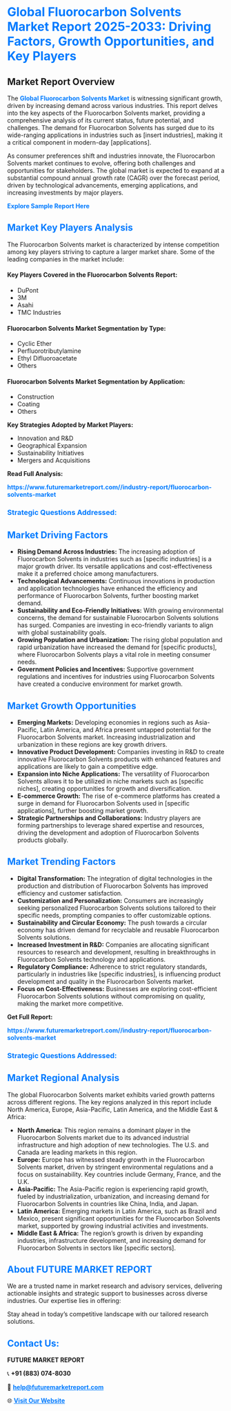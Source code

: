 <h1 style="color: #007BFF;">Global Fluorocarbon Solvents Market Report 2025-2033: Driving Factors, Growth Opportunities, and Key Players</h1>

<section id="overview">
<h2>Market Report Overview</h2>
<p>The <a href="https://www.futuremarketreport.com//industry-report/fluorocarbon-solvents-market" style="color: #007BFF; text-decoration: none;"><strong>Global Fluorocarbon Solvents Market</strong></a> is witnessing significant growth, driven by increasing demand across various industries. This report delves into the key aspects of the Fluorocarbon Solvents market, providing a comprehensive analysis of its current status, future potential, and challenges. The demand for Fluorocarbon Solvents has surged due to its wide-ranging applications in industries such as [insert industries], making it a critical component in modern-day [applications].</p>
<p>As consumer preferences shift and industries innovate, the Fluorocarbon Solvents market continues to evolve, offering both challenges and opportunities for stakeholders. The global market is expected to expand at a substantial compound annual growth rate (CAGR) over the forecast period, driven by technological advancements, emerging applications, and increasing investments by major players.</p>
</section>

<section id="overview">
<p><a href="https://www.futuremarketreport.com//request-sample/reportId=55023" style="color: #007BFF; text-decoration: none;"><strong>Explore Sample Report Here</strong></a></p>
</section>

<section id="key-players">
<h2 style="color: #007BFF;">Market Key Players Analysis</h2>
<p>The Fluorocarbon Solvents market is characterized by intense competition among key players striving to capture a larger market share. Some of the leading companies in the market include:</p>
<h4>Key Players Covered in the Fluorocarbon Solvents Report:</h4>
<ul><li>DuPont</li><li>3M</li><li>Asahi</li><li>TMC Industries</li></ul>
<h4>Fluorocarbon Solvents Market Segmentation by Type:</h4>
<ul><li>Cyclic Ether</li><li>Perfluorotributylamine</li><li>Ethyl Difluoroacetate</li><li>Others</li></ul>

<h4>Fluorocarbon Solvents Market Segmentation by Application:</h4>
<ul><li>Construction</li><li>Coating</li><li>Others</li></ul>
<p><strong>Key Strategies Adopted by Market Players:</strong></p>
<ul>
<li>Innovation and R&D</li>
<li>Geographical Expansion</li>
<li>Sustainability Initiatives</li>
<li>Mergers and Acquisitions</li>
</ul>
</section>

<section>
<p><strong>Read Full Analysis: </strong></p><a href="https://www.futuremarketreport.com//industry-report/fluorocarbon-solvents-market" style="color: #007BFF; text-decoration: none;"><strong>https://www.futuremarketreport.com//industry-report/fluorocarbon-solvents-market</strong></a>
<h3 style="color: #007BFF;">Strategic Questions Addressed:</h3>
</section>

<section id="driving-factors">
<h2 style="color: #007BFF;">Market Driving Factors</h2>
<ul>
<li><strong>Rising Demand Across Industries:</strong> The increasing adoption of Fluorocarbon Solvents in industries such as [specific industries] is a major growth driver. Its versatile applications and cost-effectiveness make it a preferred choice among manufacturers.</li>
<li><strong>Technological Advancements:</strong> Continuous innovations in production and application technologies have enhanced the efficiency and performance of Fluorocarbon Solvents, further boosting market demand.</li>
<li><strong>Sustainability and Eco-Friendly Initiatives:</strong> With growing environmental concerns, the demand for sustainable Fluorocarbon Solvents solutions has surged. Companies are investing in eco-friendly variants to align with global sustainability goals.</li>
<li><strong>Growing Population and Urbanization:</strong> The rising global population and rapid urbanization have increased the demand for [specific products], where Fluorocarbon Solvents plays a vital role in meeting consumer needs.</li>
<li><strong>Government Policies and Incentives:</strong> Supportive government regulations and incentives for industries using Fluorocarbon Solvents have created a conducive environment for market growth.</li>
</ul>
</section>

<section id="growth-opportunities">
<h2 style="color: #007BFF;">Market Growth Opportunities</h2>
<ul>
<li><strong>Emerging Markets:</strong> Developing economies in regions such as Asia-Pacific, Latin America, and Africa present untapped potential for the Fluorocarbon Solvents market. Increasing industrialization and urbanization in these regions are key growth drivers.</li>
<li><strong>Innovative Product Development:</strong> Companies investing in R&D to create innovative Fluorocarbon Solvents products with enhanced features and applications are likely to gain a competitive edge.</li>
<li><strong>Expansion into Niche Applications:</strong> The versatility of Fluorocarbon Solvents allows it to be utilized in niche markets such as [specific niches], creating opportunities for growth and diversification.</li>
<li><strong>E-commerce Growth:</strong> The rise of e-commerce platforms has created a surge in demand for Fluorocarbon Solvents used in [specific applications], further boosting market growth.</li>
<li><strong>Strategic Partnerships and Collaborations:</strong> Industry players are forming partnerships to leverage shared expertise and resources, driving the development and adoption of Fluorocarbon Solvents products globally.</li>
</ul>
</section>

<section id="trending-factors">
<h2 style="color: #007BFF;">Market Trending Factors</h2>
<ul>
<li><strong>Digital Transformation:</strong> The integration of digital technologies in the production and distribution of Fluorocarbon Solvents has improved efficiency and customer satisfaction.</li>
<li><strong>Customization and Personalization:</strong> Consumers are increasingly seeking personalized Fluorocarbon Solvents solutions tailored to their specific needs, prompting companies to offer customizable options.</li>
<li><strong>Sustainability and Circular Economy:</strong> The push towards a circular economy has driven demand for recyclable and reusable Fluorocarbon Solvents solutions.</li>
<li><strong>Increased Investment in R&D:</strong> Companies are allocating significant resources to research and development, resulting in breakthroughs in Fluorocarbon Solvents technology and applications.</li>
<li><strong>Regulatory Compliance:</strong> Adherence to strict regulatory standards, particularly in industries like [specific industries], is influencing product development and quality in the Fluorocarbon Solvents market.</li>
<li><strong>Focus on Cost-Effectiveness:</strong> Businesses are exploring cost-efficient Fluorocarbon Solvents solutions without compromising on quality, making the market more competitive.</li>
</ul>
</section>

<section>
<p><strong>Get Full Report: </strong></p><a href="https://www.futuremarketreport.com//industry-report/fluorocarbon-solvents-market" style="color: #007BFF; text-decoration: none;"><strong>https://www.futuremarketreport.com//industry-report/fluorocarbon-solvents-market</strong></a>
<h3 style="color: #007BFF;">Strategic Questions Addressed:</h3>
</section>


<section id="regional-analysis">
<h2 style="color: #007BFF;">Market Regional Analysis</h2>
<p>The global Fluorocarbon Solvents market exhibits varied growth patterns across different regions. The key regions analyzed in this report include North America, Europe, Asia-Pacific, Latin America, and the Middle East & Africa:</p>
<ul>
<li><strong>North America:</strong> This region remains a dominant player in the Fluorocarbon Solvents market due to its advanced industrial infrastructure and high adoption of new technologies. The U.S. and Canada are leading markets in this region.</li>
<li><strong>Europe:</strong> Europe has witnessed steady growth in the Fluorocarbon Solvents market, driven by stringent environmental regulations and a focus on sustainability. Key countries include Germany, France, and the U.K.</li>
<li><strong>Asia-Pacific:</strong> The Asia-Pacific region is experiencing rapid growth, fueled by industrialization, urbanization, and increasing demand for Fluorocarbon Solvents in countries like China, India, and Japan.</li>
<li><strong>Latin America:</strong> Emerging markets in Latin America, such as Brazil and Mexico, present significant opportunities for the Fluorocarbon Solvents market, supported by growing industrial activities and investments.</li>
<li><strong>Middle East & Africa:</strong> The region’s growth is driven by expanding industries, infrastructure development, and increasing demand for Fluorocarbon Solvents in sectors like [specific sectors].</li>
</ul>
</section>

<footer>
<h2 style="color: #007BFF;">About FUTURE MARKET REPORT</h2>
<p>We are a trusted name in market research and advisory services, delivering actionable insights and strategic support to businesses across diverse industries. Our expertise lies in offering:</p>

<p>Stay ahead in today’s competitive landscape with our tailored research solutions.</p>

<h2 style="color: #007BFF;">Contact Us:</h2>
<p><strong>FUTURE MARKET REPORT</strong></p>
<p>📞 <strong>+91 (883) 074-8030</strong></p>
<p>📧 <strong><a href="mailto:help@futuremarketreport.com" style="color: #007BFF;">help@futuremarketreport.com</a></strong></p>
<p>🌐 <strong><a href="https://www.futuremarketreport.com/" style="color: #007BFF;">Visit Our Website</a></strong></p>
</footer>
